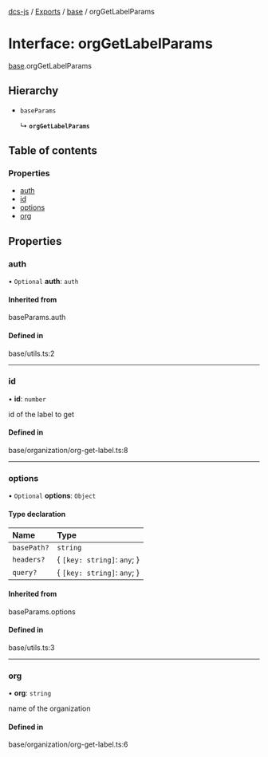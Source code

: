 [dcs-js](../README.md) / [Exports](../modules.md) / [base](../modules/base.md) / orgGetLabelParams

# Interface: orgGetLabelParams

[base](../modules/base.md).orgGetLabelParams

## Hierarchy

- `baseParams`

  ↳ **`orgGetLabelParams`**

## Table of contents

### Properties

- [auth](base.orgGetLabelParams.md#auth)
- [id](base.orgGetLabelParams.md#id)
- [options](base.orgGetLabelParams.md#options)
- [org](base.orgGetLabelParams.md#org)

## Properties

### <a id="auth" name="auth"></a> auth

• `Optional` **auth**: `auth`

#### Inherited from

baseParams.auth

#### Defined in

base/utils.ts:2

___

### <a id="id" name="id"></a> id

• **id**: `number`

id of the label to get

#### Defined in

base/organization/org-get-label.ts:8

___

### <a id="options" name="options"></a> options

• `Optional` **options**: `Object`

#### Type declaration

| Name | Type |
| :------ | :------ |
| `basePath?` | `string` |
| `headers?` | { `[key: string]`: `any`;  } |
| `query?` | { `[key: string]`: `any`;  } |

#### Inherited from

baseParams.options

#### Defined in

base/utils.ts:3

___

### <a id="org" name="org"></a> org

• **org**: `string`

name of the organization

#### Defined in

base/organization/org-get-label.ts:6
